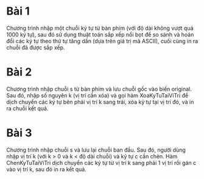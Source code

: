 # Bài 1
Chương trình nhập một chuỗi ký tự từ bàn phím (với độ dài không vượt quá 1000 ký tự), sau đó sử dụng thuật toán sắp xếp nổi bọt để so sánh và hoán đổi các ký tự theo thứ tự tăng dần (dựa trên giá trị mã ASCII), cuối cùng in ra chuỗi đã được sắp xếp.

# Bài 2
Chương trình nhập chuỗi s từ bàn phím và lưu chuỗi gốc vào biến original. Sau đó, nhập số nguyên k (vị trí cần xóa) và gọi hàm XoaKyTuTaiViTri để dịch chuyển các ký tự bên phải vị trí k sang trái, xóa ký tự tại vị trí đó, và in ra chuỗi kết quả.

# Bài 3
Chương trình nhập chuỗi s và lưu lại chuỗi ban đầu. Sau đó, người dùng nhập vị trí k (với k > 0 và k < độ dài chuỗi) và ký tự c cần chèn. Hàm ChenKyTuTaiViTri dịch chuyển các ký tự từ vị trí k sang phải 1 vị trí rồi gán c vào vị trí k, sau đó in ra kết quả.
